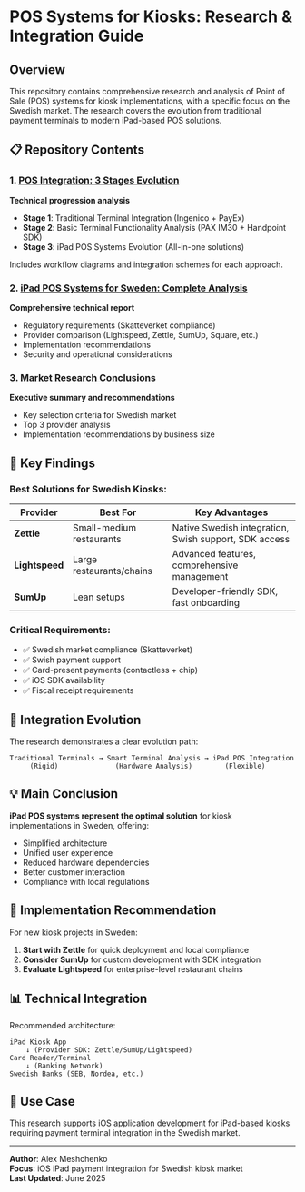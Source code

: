 # POS Systems for Kiosks: Research & Integration Guide

## Overview

This repository contains comprehensive research and analysis of Point of Sale (POS) systems for kiosk implementations, with a specific focus on the Swedish market. The research covers the evolution from traditional payment terminals to modern iPad-based POS solutions.

## 📋 Repository Contents

### 1. [POS Integration: 3 Stages Evolution](./POS_Integration_3_stages.md)
**Technical progression analysis**
- **Stage 1**: Traditional Terminal Integration (Ingenico + PayEx)
- **Stage 2**: Basic Terminal Functionality Analysis (PAX IM30 + Handpoint SDK)
- **Stage 3**: iPad POS Systems Evolution (All-in-one solutions)

Includes workflow diagrams and integration schemes for each approach.

### 2. [iPad POS Systems for Sweden: Complete Analysis](./ipad_pos_sweden_translation.md)
**Comprehensive technical report**
- Regulatory requirements (Skatteverket compliance)
- Provider comparison (Lightspeed, Zettle, SumUp, Square, etc.)
- Implementation recommendations
- Security and operational considerations

### 3. [Market Research Conclusions](./ipad_pos_sweden_conclusion.md)
**Executive summary and recommendations**
- Key selection criteria for Swedish market
- Top 3 provider analysis
- Implementation recommendations by business size

## 🎯 Key Findings

### Best Solutions for Swedish Kiosks:

| Provider | Best For | Key Advantages |
|----------|----------|----------------|
| **Zettle** | Small-medium restaurants | Native Swedish integration, Swish support, SDK access |
| **Lightspeed** | Large restaurants/chains | Advanced features, comprehensive management |
| **SumUp** | Lean setups | Developer-friendly SDK, fast onboarding |

### Critical Requirements:
- ✅ Swedish market compliance (Skatteverket)
- ✅ Swish payment support
- ✅ Card-present payments (contactless + chip)
- ✅ iOS SDK availability
- ✅ Fiscal receipt requirements

## 🔄 Integration Evolution

The research demonstrates a clear evolution path:

```
Traditional Terminals → Smart Terminal Analysis → iPad POS Integration
     (Rigid)              (Hardware Analysis)        (Flexible)
```

## 💡 Main Conclusion

**iPad POS systems represent the optimal solution** for kiosk implementations in Sweden, offering:
- Simplified architecture
- Unified user experience
- Reduced hardware dependencies
- Better customer interaction
- Compliance with local regulations

## 🚀 Implementation Recommendation

For new kiosk projects in Sweden:
1. **Start with Zettle** for quick deployment and local compliance
2. **Consider SumUp** for custom development with SDK integration
3. **Evaluate Lightspeed** for enterprise-level restaurant chains

## 📊 Technical Integration

Recommended architecture:
```
iPad Kiosk App 
    ↓ (Provider SDK: Zettle/SumUp/Lightspeed)
Card Reader/Terminal
    ↓ (Banking Network)
Swedish Banks (SEB, Nordea, etc.)
```

## 🎯 Use Case

This research supports iOS application development for iPad-based kiosks requiring payment terminal integration in the Swedish market.

---

**Author**: Alex Meshchenko  
**Focus**: iOS iPad payment integration for Swedish kiosk market  
**Last Updated**: June 2025
